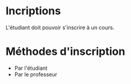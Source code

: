 # Incriptions 
L'étudiant doit pouvoir s'inscrire à un cours. 

# Méthodes d'inscription
- Par l'étudiant
- Par le professeur
